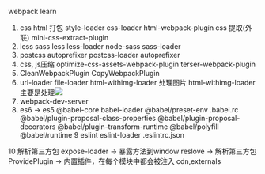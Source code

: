 webpack learn
1. css html 打包
   style-loader css-loader html-webpack-plugin
   css 提取(外联) mini-css-extract-plugin
2. less sass
   less less-loader
   node-sass sass-loader
3. postcss  autoprefixer
   postcss-loader autoprefixer
4. css, js压缩
   optimize-css-assets-webpack-plugin
   terser-webpack-plugin
5. CleanWebpackPlugin CopyWebpackPlugin
6. url-loader file-loader html-withimg-loader 处理图片
   html-withimg-loader 主要是处理<img src='../src/logo.png'/>
7. webpack-dev-server
8. es6 -> es5
   @babel-core babel-loader @babel/preset-env .babel.rc
   @babel/plugin-proposal-class-properties
   @babel/plugin-proposal-decorators
   @babel/plugin-transform-runtime
   @babel/polyfill
   @babel/runtime
9  eslint eslint-loader .eslintrc.json

10 解析第三方包
   expose-loader -> 暴露方法到window
   reslove -> 解析第三方包
   ProvidePlugin -> 内置插件，在每个模块中都会被注入
   cdn,externals





